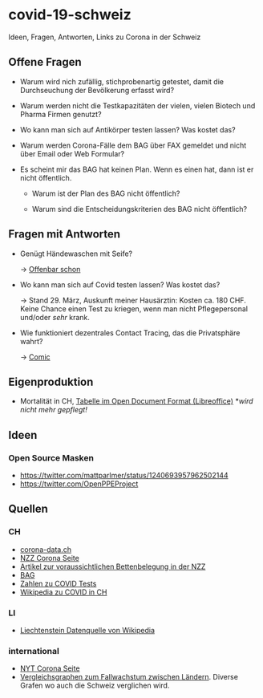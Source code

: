 # covid-19-schweiz

Ideen, Fragen, Antworten, Links zu Corona in der Schweiz

## Offene Fragen

* Warum wird nich zufällig, stichprobenartig getestet, damit die
  Durchseuchung der Bevölkerung erfasst wird?

* Warum werden nicht die Testkapazitäten der vielen, vielen
  Biotech und Pharma Firmen genutzt?

* Wo kann man sich auf Antikörper testen lassen? Was kostet das?

* Warum werden Corona-Fälle dem BAG über FAX gemeldet und nicht
  über Email oder Web Formular?

* Es scheint mir das BAG hat keinen Plan. Wenn es einen hat, dann
  ist er nicht öffentlich.

  * Warum ist der Plan des BAG nicht öffentlich?

  * Warum sind die Entscheidungskriterien des BAG nicht öffentlich?


## Fragen mit Antworten

* Genügt Händewaschen mit Seife?

  -> [Offenbar schon](https://www.nzz.ch/wissenschaft/warum-coronaviren-seife-hassen-ld.1549264)

* Wo kann man sich auf Covid testen lassen? Was kostet das?

  -> Stand 29. März, Auskunft meiner Hausärztin: Kosten ca. 180 CHF. Keine Chance einen
  Test zu kriegen, wenn man nicht Pflegepersonal und/oder *sehr* krank.

* Wie funktioniert dezentrales Contact Tracing, das die Privatsphäre wahrt?

  -> [Comic](https://ncase.me/contact-tracing/)

## Eigenproduktion

* Mortalität in CH, [Tabelle im Open Document Format (Libreoffice)](stats.ods)
  **wird nicht mehr gepflegt!*

## Ideen

### Open Source Masken

* https://twitter.com/mattparlmer/status/1240693957962502144
* https://twitter.com/OpenPPEProject

## Quellen

### CH

* [corona-data.ch](https://corona-data.ch)
* [NZZ Corona Seite](https://www.nzz.ch/panorama/die-wichtigsten-grafiken-zum-coronavirus-ld.1542774)
* [Artikel zur voraussichtlichen Bettenbelegung in der NZZ](https://www.nzz.ch/wissenschaft/coronavirus-schweizer-spitaeler-schon-anfang-april-ueberlastet-ld.1548208)
* [BAG](https://www.bag.admin.ch/bag/de/home/krankheiten/ausbrueche-epidemien-pandemien/aktuelle-ausbrueche-epidemien/novel-cov/situation-schweiz-und-international.html)
* [Zahlen zu COVID Tests](https://en.wikipedia.org/w/index.php?title=COVID-19_testing)
* [Wikipedia zu COVID in CH](https://de.wikipedia.org/wiki/COVID-19-Pandemie_in_der_Schweiz)

### LI

* [Liechtenstein Datenquelle von Wikipedia](https://www.regierung.li/ministerien/ministerium-fuer-gesellschaft/medienmitteilungen/)

### international

* [NYT Corona Seite](https://www.nytimes.com/news-event/coronavirus)
* [Vergleichsgraphen zum Fallwachstum zwischen Ländern](http://nrg.cs.ucl.ac.uk/mjh/covid19/#el). Diverse Grafen wo auch die Schweiz verglichen wird.
